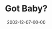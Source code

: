 ---
layout: message
category: message
series: "Got Christmas?"
title: "Got Baby?"
date: 2002-12-07-00-00
message_id: 252
audio: "http://s3.amazonaws.com/crossroadsaudiomessages/Got%20Baby%20Dec%207-8.mp3"
audio-duration: "38:53"
explicit: "N"
---